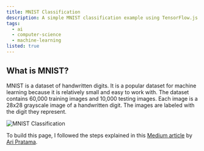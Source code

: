 ```yaml
---
title: MNIST Classification
description: A simple MNIST classification example using TensorFlow.js
tags:
  - ai
  - computer-science
  - machine-learning
listed: true
---
```


<script>
  import MnistClassification from './mnist-classification/MnistClassification.svelte';
</script>

## What is MNIST?

MNIST is a dataset of handwritten digits. It is a popular dataset for machine learning because it is relatively small and easy to work with. The dataset contains 60,000 training images and 10,000 testing images. Each image is a 28x28 grayscale image of a handwritten digit. The images are labeled with the digit they represent.

![MNIST Classification](/img/mnist-examples.png)

To build this page, I followed the steps explained in this [Medium article](https://medium.com/ailab-telu/learn-and-play-with-tensorflow-js-part-3-dd31fcab4c4b) by [Ari Pratama](https://medium.com/@undeed).

<MnistClassification />
